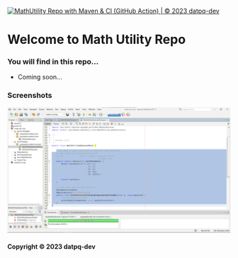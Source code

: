 [![MathUtility Repo with Maven & CI (GitHub Action) | © 2023 datpq-dev](https://github.com/datpq-dev/math-util-mvn/actions/workflows/math-util-ci.yml/badge.svg)](https://github.com/datpq-dev/math-util-mvn/actions/workflows/math-util-ci.yml)

# Welcome to Math Utility Repo
### You will find in this repo...

* Coming soon...

### Screenshots
![DDT with JUnit](https://github.com/datpq-dev/math-util-mvn/blob/main/screenshots/DDT%20Test%20Script.png)

#### Copyright &#169; 2023 datpq-dev